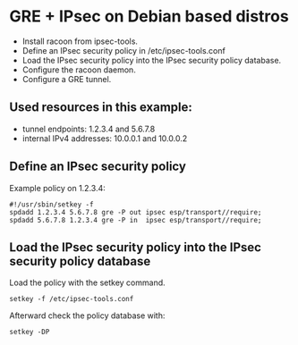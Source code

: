 # GRE + IPsec on Debian based distros

* Install racoon from ipsec-tools.
* Define an IPsec security policy in /etc/ipsec-tools.conf
* Load the IPsec security policy into the IPsec security policy database.
* Configure the racoon daemon.
* Configure a GRE tunnel.

## Used resources in this example:
* tunnel endpoints: 1.2.3.4 and 5.6.7.8
* internal IPv4 addresses: 10.0.0.1 and 10.0.0.2

## Define an IPsec security policy
Example policy on 1.2.3.4:
```
#!/usr/sbin/setkey -f
spdadd 1.2.3.4 5.6.7.8 gre -P out ipsec esp/transport//require;
spdadd 5.6.7.8 1.2.3.4 gre -P in  ipsec esp/transport//require;
```

## Load the IPsec security policy into the IPsec security policy database
Load the policy with the setkey command.
```
setkey -f /etc/ipsec-tools.conf
```
Afterward check the policy database with:
```
setkey -DP
```
